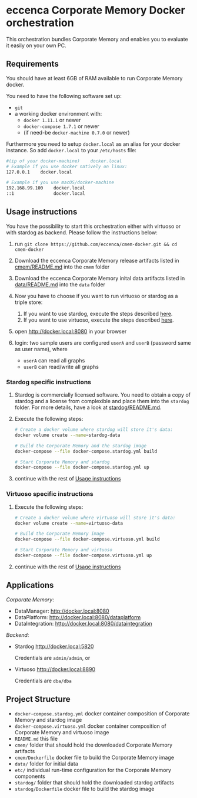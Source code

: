 # eccenca Corporate Memory Docker orchestration

This orchestration bundles Corporate Memory and enables you to evaluate it easily on your own PC.

## Requirements

You should have at least 6GB of RAM available to run Corporate Memory docker.

You need to have the following software set up:

- `git`
- a working docker environment with:
    - `docker 1.11.1` or newer
    - `docker-compose 1.7.1` or newer
    - (if need-be `docker-machine 0.7.0` or newer)

Furthermore you need to setup `docker.local` as an alias for your docker instance. So add `docker.local` to your `/etc/hosts` file:

```bash
#(ip of your docker-machine)    docker.local
# Example if you use docker natively on linux:
127.0.0.1    docker.local

# Example if you use macOS/docker-machine
192.168.99.100    docker.local
::1               docker.local
```

## Usage instructions

You have the possibility to start this orchestration either with virtuoso or with stardog as backend. Please follow the instructions below:

1. run `git clone https://github.com/eccenca/cmem-docker.git && cd cmem-docker`
1. Download the eccenca Corporate Memory release artifacts listed in [cmem/README.md](cmem/README.md) into the `cmem` folder
1. Download the eccenca Corporate Memory inital data artifacts listed in [data/README.md](data/README.md) into the `data` folder
1. Now you have to choose if you want to run virtuoso or stardog as a triple store:

    1.  If you want to use stardog, execute the steps described [here](#stardog-specific-instructions).
    2.  If you want to use virtuoso, execute the steps described [here](#virtuoso-specific-instructions).
1. open http://docker.local:8080 in your browser
1. login: two sample users are configured `userA` and `userB` (password same as user name), where
    - `userA` can read all graphs
    - `userB` can read/write all graphs

### Stardog specific instructions

1. Stardog is commercially licensed software. You need to obtain a copy of stardog and a license from complexible and place them into the `stardog` folder. For more details, have a look at [stardog/README.md](stardog/README.md).
1. Execute the following steps:

    ```bash
    # Create a docker volume where stardog will store it's data:
    docker volume create --name=stardog-data

    # Build the Corporate Memory and the stardog image
    docker-compose --file docker-compose.stardog.yml build

    # Start Corporate Memory and stardog
    docker-compose --file docker-compose.stardog.yml up
    ```
1. continue with the rest of [Usage instructions](#usage-instructions)

### Virtuoso specific instructions

1. Execute the following steps:

    ```bash
    # Create a docker volume where virtuoso will store it's data:
    docker volume create --name=virtuoso-data

    # Build the Corporate Memory image
    docker-compose --file docker-compose.virtuoso.yml build

    # Start Corporate Memory and virtuoso
    docker-compose --file docker-compose.virtuoso.yml up
    ```
1. continue with the rest of [Usage instructions](#usage-instructions)

## Applications

*Corporate Memory*:

-   DataManager: http://docker.local:8080
-   DataPlatform: http://docker.local:8080/dataplatform
-   DataIntegration: http://docker.local:8080/dataintegration

*Backend*:

-   Stardog http://docker.local:5820

    Credentials are `admin/admin`, or
-   Virtuoso http://docker.local:8890

    Credentials are `dba/dba`

## Project Structure

- `docker-compose.stardog.yml` docker container composition of Corporate Memory and stardog image
- `docker-compose.virtuoso.yml` docker container composition of Corporate Memory and virtuoso image
- `README.md` this file
- `cmem/` folder that should hold the downloaded Corporate Memory artifacts
- `cmem/Dockerfile` docker file to build the Corporate Memory image
- `data/` folder for initial data
- `etc/` individual run-time configuration for the Corporate Memory components
- `stardog/` folder that should hold the downloaded stardog artifacts
- `stardog/Dockerfile` docker file to build the stardog image
